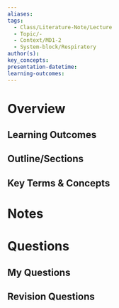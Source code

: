 ```yaml
---
aliases: 
tags:
  - Class/Literature-Note/Lecture
  - Topic/-
  - Context/MD1-2
  - System-block/Respiratory
author(s): 
key_concepts: 
presentation-datetime: 
learning-outcomes:
---
```



# Overview
## Learning Outcomes

## Outline/Sections

## Key Terms & Concepts


# Notes


# Questions

## My Questions
## Revision Questions




